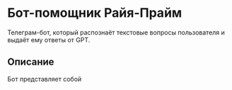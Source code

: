 # Бот-помощник Райя-Прайм

Телеграм-бот, который распознаёт текстовые вопросы пользователя и выдаёт ему ответы от GPT.

## Описание

Бот представляет собой